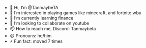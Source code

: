 - 👋 Hi, I’m @TanmaybeTA
- 👀 I’m interested in playing games like minecraft, and fortnite wbu
- 🌱 I’m currently learning finance
- 💞️ I’m looking to collaborate on youtube
- 📫 How to reach me, Discord: Tanmaybeta
- 😄 Pronouns: he/him
- ⚡ Fun fact: moved 7 times

<!---
TanmaybeTA/TanmaybeTA is a ✨ special ✨ repository because its `README.md` (this file) appears on your GitHub profile.
You can click the Preview link to take a look at your changes.
--->
